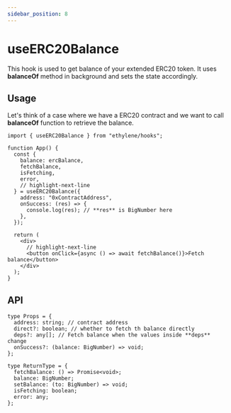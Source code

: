 ```yaml
---
sidebar_position: 8
---
```


# useERC20Balance

This hook is used to get balance of your extended ERC20 token. It uses **balanceOf** method in background and sets the state accordingly.

## Usage

Let's think of a case where we have a ERC20 contract and we want to call **balanceOf** function to retrieve the balance.

```tsx
import { useERC20Balance } from "ethylene/hooks";

function App() {
  const {
    balance: ercBalance,
    fetchBalance,
    isFetching,
    error,
    // highlight-next-line
  } = useERC20Balance({
    address: "0xContractAddress",
    onSuccess: (res) => {
      console.log(res); // **res** is BigNumber here
    },
  });

  return (
    <div>
      // highlight-next-line
      <button onClick={async () => await fetchBalance()}>Fetch balance</button>
    </div>
  );
}
```

## API

```tsx
type Props = {
  address: string; // contract address
  direct?: boolean; // whether to fetch th balance directly
  deps?: any[]; // Fetch balance when the values inside **deps** change
  onSuccess?: (balance: BigNumber) => void;
};

type ReturnType = {
  fetchBalance: () => Promise<void>;
  balance: BigNumber;
  setBalance: (to: BigNumber) => void;
  isFetching: boolean;
  error: any;
};
```
